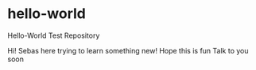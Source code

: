 # hello-world
Hello-World Test Repository

Hi! Sebas here trying to learn something new! Hope this is fun
Talk to you soon
